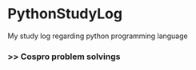 # PythonStudyLog
My study log regarding python programming language

### >> Cospro problem solvings

